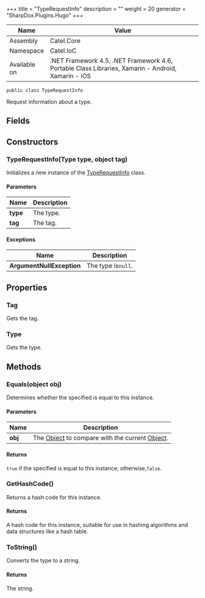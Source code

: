 

+++
title = "TypeRequestInfo" 
description = ""
weight = 20
generator = "SharpDox.Plugins.Hugo"
+++

Name|Value
---|---
Assembly|Catel.Core
Namespace|Catel.IoC
Available on|.NET Framework 4.5, .NET Framework 4.6, Portable Class Libraries, Xamarin - Android, Xamarin - iOS

```
public class TypeRequestInfo
```

Request information about a type.

## Fields

## Constructors

### TypeRequestInfo(Type type, object tag)

Initializes a new instance of the [TypeRequestInfo](#) class.

#### Parameters

Name|Description
---|---
**type**|The type.
**tag**|The tag.

#### Exceptions

Name|Description
---|---
**ArgumentNullException**|The type is`null`.

## Properties

### Tag

Gets the tag.

### Type

Gets the type.

## Methods

### Equals(object obj)

Determines whether the specified is equal to this instance.

#### Parameters

Name|Description
---|---
**obj**|The [Object](#) to compare with the current [Object](#).

#### Returns

`true` if the specified is equal to this instance; otherwise,`false`.

### GetHashCode()

Returns a hash code for this instance.

#### Returns

A hash code for this instance, suitable for use in hashing algorithms and data structures like a hash table.

### ToString()

Converts the type to a string.

#### Returns

The string.

